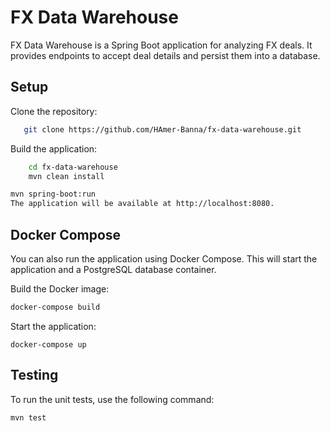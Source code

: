 # FX Data Warehouse

FX Data Warehouse is a Spring Boot application for analyzing FX deals. It provides endpoints to accept deal details and persist them into a database.

## Setup

Clone the repository:

```sh
   git clone https://github.com/HAmer-Banna/fx-data-warehouse.git
```

Build the application:

```sh
    cd fx-data-warehouse
    mvn clean install
```

```sh
mvn spring-boot:run
The application will be available at http://localhost:8080.
```

## Docker Compose
You can also run the application using Docker Compose. This will start the application and a PostgreSQL database container.

Build the Docker image:

``` sh
docker-compose build
```

Start the application:
```
docker-compose up
```

## Testing
To run the unit tests, use the following command:
```
mvn test
```